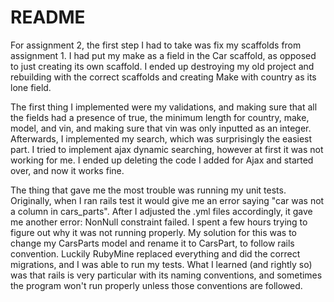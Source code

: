 # README

For assignment 2, the first step I had to take was fix my scaffolds from assignment 1. I had put my make as a field in the Car scaffold, as opposed to just creating its own scaffold. I ended up destroying my old project and rebuilding with the correct scaffolds and creating Make with country as its lone field.  

The first thing I implemented were my validations, and making sure that all the fields had a presence of true, the minimum length for country, make, model, and vin, and making sure that vin was only inputted as an integer. Afterwards, I implemented my search, which was surprisingly the easiest part. I tried to implement ajax dynamic searching, however at first it was not working for me. I ended up deleting the code I added for Ajax and started over, and now it works fine. 

The thing that gave me the most trouble was running my unit tests. Originally, when I ran rails test it would give me an error saying "car was not a column in cars_parts". After I adjusted the .yml files accordingly, it gave me another error: NonNull constraint failed. I spent a few hours trying to figure out why it was not running properly. My solution for this was to change my CarsParts model and rename it to CarsPart, to follow rails convention. Luckily RubyMine replaced everything and did the correct migrations, and I was able to run my tests. What I learned (and rightly so) was that rails is very particular with its naming conventions, and sometimes the program won't run properly unless those conventions are followed.  
